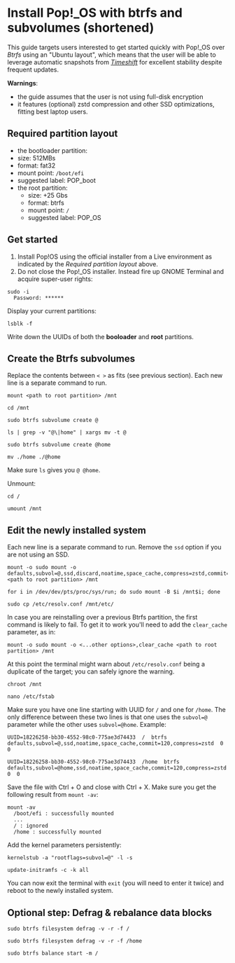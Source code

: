 # Install Pop!_OS with **btrfs** and subvolumes (shortened)

This guide targets users interested to get started quickly with Pop!\_OS over _Btrfs_ using an "Ubuntu layout", which means that the user will be able to leverage automatic snapshots from [_Timeshift_](https://github.com/linuxmint/timeshift) for excellent stability despite frequent updates.

__Warnings__:
- the guide assumes that the user is not using full-disk encryption
- it features (optional) zstd compression and other SSD optimizations, fitting best laptop users.

## Required partition layout
- the bootloader partition:
 - size: 512MBs
 - format: fat32
 - mount point: `/boot/efi`
 - suggested label: POP_boot
- the root partition:
  - size: +25 Gbs
  - format: btrfs
  - mount point: `/`
  - suggested label: POP_OS

## Get started

1. Install Pop!OS using the official installer from a Live environment as indicated by the _Required partition layout_ above.
2. Do not close the Pop!_OS installer. Instead fire up GNOME Terminal and acquire super-user rights:

```
sudo -i
  Password: ******
```
  
Display your current partitions:
```
lsblk -f
```

Write down the UUIDs of both the __booloader__ and __root__ partitions.

## Create the Btrfs subvolumes

Replace the contents between `< >` as fits (see previous section). Each new line is a separate command to run.

```
mount <path to root partition> /mnt

cd /mnt

sudo btrfs subvolume create @

ls | grep -v "@\|home" | xargs mv -t @

sudo btrfs subvolume create @home

mv ./home ./@home
```

Make sure `ls` gives you `@ @home`.

Unmount:
```
cd /

umount /mnt
```

## Edit the newly installed system

Each new line is a separate command to run. Remove the `ssd` option if you are not using an SSD.
```
mount -o sudo mount -o defaults,subvol=@,ssd,discard,noatime,space_cache,compress=zstd,commit=120 <path to root partition> /mnt

for i in /dev/dev/pts/proc/sys/run; do sudo mount -B $i /mnt$i; done

sudo cp /etc/resolv.conf /mnt/etc/
```

In case you are reinstalling over a previous Btrfs partition, the first command is likely to fail. To get it to work you'll need to add the `clear_cache` parameter, as in:

```
mount -o sudo mount -o <...other options>,clear_cache <path to root partition> /mnt
```

At this point the terminal might warn about `/etc/resolv.conf` being a duplicate of the target; you can safely ignore the warning.

```
chroot /mnt

nano /etc/fstab
```

Make sure you have one line starting with UUID for `/` and one for `/home`. The only difference between these two lines is that one uses the `subvol=@` parameter while the other uses `subvol=@home`. Example:

```
UUID=18226258-bb30-4552-98c0-775ae3d74433  /  btrfs  defaults,subvol=@,ssd,noatime,space_cache,commit=120,compress=zstd  0  0

UUID=18226258-bb30-4552-98c0-775ae3d74433  /home  btrfs  defaults,subvol=@home,ssd,noatime,space_cache,commit=120,compress=zstd  0  0
```
Save the file with Ctrl + O and close with Ctrl + X. Make sure you get the following result from `mount -av`:

```
mount -av
  /boot/efi : successfully mounted
  ...
  / : ignored
  /home : successfully mounted
```

Add the kernel parameters persistently:

```
kernelstub -a "rootflags=subvol=@" -l -s

update-initramfs -c -k all
```
You can now exit the terminal with `exit` (you will need to enter it twice) and reboot to the newly installed system.

## Optional step: Defrag & rebalance data blocks

```
sudo btrfs filesystem defrag -v -r -f /

sudo btrfs filesystem defrag -v -r -f /home

sudo btrfs balance start -m /
```